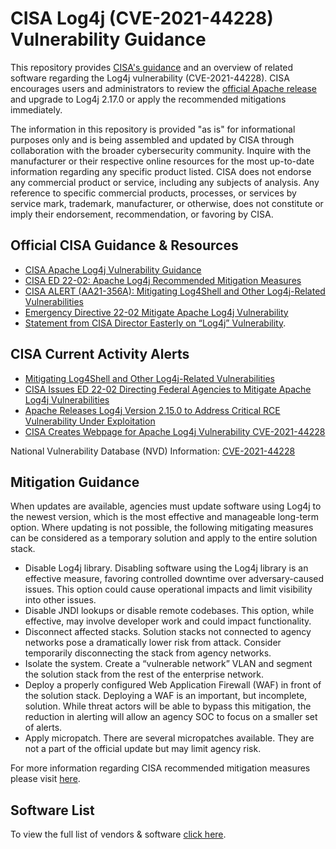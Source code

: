 # CISA Log4j (CVE-2021-44228) Vulnerability Guidance #

This repository provides
[CISA's guidance](https://www.cisa.gov/uscert/apache-log4j-vulnerability-guidance)
and an overview of related software regarding the Log4j vulnerability
(CVE-2021-44228). CISA encourages users and administrators to review the
[official Apache release](https://logging.apache.org/log4j/2.x/security.html)
and upgrade to Log4j 2.17.0 or apply the recommended mitigations immediately.

The information in this repository is provided "as is" for informational
purposes only and is being assembled and updated by CISA through
collaboration with the broader cybersecurity community.  Inquire with the
manufacturer or their respective online resources for the most up-to-date
information regarding any specific product listed. CISA does not endorse
any commercial product or service, including any subjects of analysis.
Any reference to specific commercial products, processes, or services by
service mark, trademark, manufacturer, or otherwise, does not constitute
or imply their endorsement, recommendation, or favoring by CISA.

## Official CISA Guidance & Resources ##

- [CISA Apache Log4j Vulnerability Guidance](https://www.cisa.gov/uscert/apache-log4j-vulnerability-guidance)
- [CISA ED 22-02: Apache Log4j Recommended Mitigation Measures](https://www.cisa.gov/uscert/ed-22-02-apache-log4j-recommended-mitigation-measures)
- [CISA ALERT (AA21-356A): Mitigating Log4Shell and Other Log4j-Related Vulnerabilities](https://www.cisa.gov/uscert/ncas/alerts/aa21-356a)
- [Emergency Directive 22-02 Mitigate Apache Log4j Vulnerability](https://www.cisa.gov/emergency-directive-22-02)
- [Statement from CISA Director Easterly on “Log4j” Vulnerability](https://www.cisa.gov/news/2021/12/11/statement-cisa-director-easterly-log4j-vulnerability).

## CISA Current Activity Alerts ##

- [Mitigating Log4Shell and Other Log4j-Related Vulnerabilities](https://www.cisa.gov/uscert/ncas/current-activity/2021/12/22/mitigating-log4shell-and-other-log4j-related-vulnerabilities)
- [CISA Issues ED 22-02 Directing Federal Agencies to Mitigate Apache Log4j Vulnerabilities](https://www.cisa.gov/uscert/ncas/current-activity/2021/12/17/cisa-issues-ed-22-02-directing-federal-agencies-mitigate-apache)
- [Apache Releases Log4j Version 2.15.0 to Address Critical RCE Vulnerability Under Exploitation](https://www.cisa.gov/uscert/ncas/current-activity/2021/12/10/apache-releases-log4j-version-2150-address-critical-rce)
- [CISA Creates Webpage for Apache Log4j Vulnerability CVE-2021-44228](https://www.cisa.gov/uscert/ncas/current-activity/2021/12/13/cisa-creates-webpage-apache-log4j-vulnerability-cve-2021-44228)

National Vulnerability Database (NVD) Information: [CVE-2021-44228](https://nvd.nist.gov/vuln/detail/CVE-2021-44228)

## Mitigation Guidance ##

When updates are available, agencies must update software using Log4j to the newest version, which is the most effective and manageable long-term option. Where updating is not possible, the following mitigating measures can be considered as a temporary solution and apply to the entire solution stack.

- Disable Log4j library. Disabling software using the Log4j library is an effective measure, favoring controlled downtime over adversary-caused issues. This option could cause operational impacts and limit visibility into other issues.
- Disable JNDI lookups or disable remote codebases. This option, while effective, may involve developer work and could impact functionality.
- Disconnect affected stacks. Solution stacks not connected to agency networks pose a dramatically lower risk from attack. Consider temporarily disconnecting the stack from agency networks.
- Isolate the system. Create a “vulnerable network” VLAN and segment the solution stack from the rest of the enterprise network.
- Deploy a properly configured Web Application Firewall (WAF) in front of the solution stack. Deploying a WAF is an important, but incomplete, solution. While threat actors will be able to bypass this mitigation, the reduction in alerting will allow an agency SOC to focus on a smaller set of alerts.
- Apply micropatch. There are several micropatches available. They are not a part of the official update but may limit agency risk.

For more information regarding CISA recommended mitigation measures please visit [here](https://www.cisa.gov/uscert/ed-22-02-apache-log4j-recommended-mitigation-measures).

## Software List ##

To view the full list of vendors & software [click here](./SOFTWARE-LIST.md).
